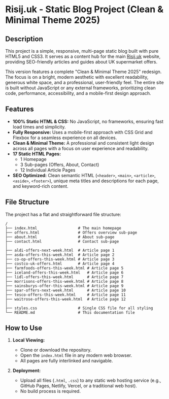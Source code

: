 # Risij.uk - Static Blog Project (Clean & Minimal Theme 2025)

## Description

This project is a simple, responsive, multi-page static blog built with pure HTML5 and CSS3. It serves as a content hub for the main [Risij.uk](https://risij.uk) website, providing SEO-friendly articles and guides about UK supermarket offers.

This version features a complete "Clean & Minimal Theme 2025" redesign. The focus is on a bright, modern aesthetic with excellent readability, generous white space, and a professional, user-friendly feel. The entire site is built without JavaScript or any external frameworks, prioritizing clean code, performance, accessibility, and a mobile-first design approach.

## Features

- **100% Static HTML & CSS:** No JavaScript, no frameworks, ensuring fast load times and simplicity.
- **Fully Responsive:** Uses a mobile-first approach with CSS Grid and Flexbox for a seamless experience on all devices.
- **Clean & Minimal Theme:** A professional and consistent light design across all pages with a focus on user experience and readability.
- **17 Static HTML Pages:**
    - 1 Homepage
    - 3 Sub-pages (Offers, About, Contact)
    - 12 Individual Article Pages
- **SEO Optimized:** Clean semantic HTML (`<header>`, `<main>`, `<article>`, `<aside>`, `<footer>`), unique meta titles and descriptions for each page, and keyword-rich content.

## File Structure

The project has a flat and straightforward file structure:

```
/
├── index.html                  # The main homepage
├── offers.html                 # Offers overview sub-page
├── about.html                  # About sub-page
├── contact.html                # Contact sub-page
│
├── aldi-offers-next-week.html  # Article page 1
├── asda-offers-this-week.html  # Article page 2
├── co-op-offers-this-week.html # Article page 3
├── costco-uk-offers.html       # Article page 4
├── farmfoods-offers-this-week.html # Article page 5
├── iceland-offers-this-week.html   # Article page 6
├── lidl-offers-this-week.html      # Article page 7
├── morrisons-offers-this-week.html # Article page 8
├── sainsburys-offer-this-week.html # Article page 9
├── spar-offers-next-week.html      # Article page 10
├── tesco-offers-this-week.html     # Article page 11
├── waitrose-offers-this-week.html  # Article page 12
│
├── styles.css                  # Single CSS file for all styling
└── README.md                   # This documentation file
```

## How to Use

1.  **Local Viewing:**
    - Clone or download the repository.
    - Open the `index.html` file in any modern web browser.
    - All pages are fully interlinked and navigable.

2.  **Deployment:**
    - Upload all files (`.html`, `.css`) to any static web hosting service (e.g., GitHub Pages, Netlify, Vercel, or a traditional web host).
    - No build process is required.